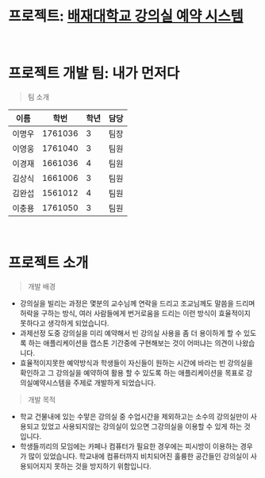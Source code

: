 # 프로젝트: [배재대학교 강의실 예약 시스템](https://play.google.com/store/apps/details?id=com.pcu.paichaiuniversityclassroomreservationapplication)

</br>

# 프로젝트 개발 팀: 내가 먼저다
> 팀 소개

|이름|학번|학년|담당|
|---|---|---|---|
|이명우|1761036|3|팀장|
|이영웅|1761040|3|팀원|
|이경재|1661036|4|팀원|
|김상식|1661006|3|팀원|
|김완섭|1561012|4|팀원|
|이충용|1761050|3|팀원|
</br>


# 프로젝트 소개
> 개발 배경 
- 강의실을 빌리는 과정은 몇분의 교수님께 연락을 드리고 조교님께도 말씀을 드리며 허락을 구하는 방식, 여러 사람들에게 번거로움을 드리는 이런 방식이 효율적이지 못하다고 생각하게 되었습니다.
- 과제선정 도중 강의실을 미리 예약해서 빈 강의실 사용을 좀 더 용이하게 할 수 있도록 하는 애플리케이션을 캡스톤 기간중에 구현해보는 것이 어떠냐는 의견이 나왔습니다.
- 효율적이지못한 예약방식과 학생들이 자신들이 원하는 시간에 바라는 빈 강의실을 확인하고 그 강의실을 예약하여 활용 할 수 있도록 하는 애플리케이션을 목표로 강의실예약시스템을 주제로 개발하게 되었습니다.

> 개발 목적
- 학교 건물내에 있는 수맣은 강의실 중 수업시간을 제외하고는 소수의 강의실만이 사용되고 있었고 사용되지않는 강의실이 있으면 그강의실을 이용할 수 있게 하는 것 입니다.
- 학생들끼리의 모임에는 카페나 컴퓨터가 필요한 경우에는 피시방이 이용하는 경우가 많이 있었습니다. 학교내에 컴퓨터까지 비치되어진 훌륭한 공간들인 강의실이 사용되어지지 못하는 것을 방지하기 위함입니다.